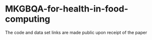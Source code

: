 # MKGBQA-for-health-in-food-computing

The code and data set links are made public upon receipt of the paper
